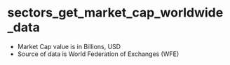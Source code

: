 # sectors_get_market_cap_worldwide_data

- Market Cap value is in Billions, USD
- Source of data is World Federation of Exchanges (WFE)
